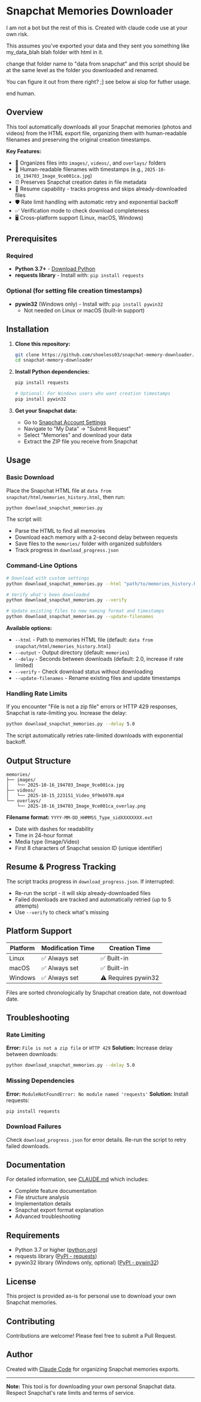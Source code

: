 # Snapchat Memories Downloader

I am not a bot but the rest of this is. Created with claude code use at your own risk.

This assumes you've exported your data and they sent you something like my_data_blah blah folder with html in it.

change that folder name to "data from snapchat" and this script should be at the same level as the folder you downloaded and renamed.

You can figure it out from there right? ;] see below ai slop for futher usage.

end human.

## Overview

This tool automatically downloads all your Snapchat memories (photos and videos) from the HTML export file, organizing them with human-readable filenames and preserving the original creation timestamps.

**Key Features:**
- 📁 Organizes files into `images/`, `videos/`, and `overlays/` folders
- 📅 Human-readable filenames with timestamps (e.g., `2025-10-16_194703_Image_9ce001ca.jpg`)
- ⏰ Preserves Snapchat creation dates in file metadata
- 🔄 Resume capability - tracks progress and skips already-downloaded files
- 🛡️ Rate limit handling with automatic retry and exponential backoff
- ✅ Verification mode to check download completeness
- 🖥️ Cross-platform support (Linux, macOS, Windows)

## Prerequisites

### Required
- **Python 3.7+** - [Download Python](https://www.python.org/downloads/)
- **requests library** - Install with: `pip install requests`

### Optional (for setting file creation timestamps)
- **pywin32** (Windows only) - Install with: `pip install pywin32`
  - Not needed on Linux or macOS (built-in support)

## Installation

1. **Clone this repository:**
   ```bash
   git clone https://github.com/shoeless03/snapchat-memory-downloader.git
   cd snapchat-memory-downloader
   ```

2. **Install Python dependencies:**
   ```bash
   pip install requests

   # Optional: For Windows users who want creation timestamps
   pip install pywin32
   ```

3. **Get your Snapchat data:**
   - Go to [Snapchat Account Settings](https://accounts.snapchat.com/)
   - Navigate to "My Data" → "Submit Request"
   - Select "Memories" and download your data
   - Extract the ZIP file you receive from Snapchat

## Usage

### Basic Download

Place the Snapchat HTML file at `data from snapchat/html/memories_history.html`, then run:

```bash
python download_snapchat_memories.py
```

The script will:
- Parse the HTML to find all memories
- Download each memory with a 2-second delay between requests
- Save files to the `memories/` folder with organized subfolders
- Track progress in `download_progress.json`

### Command-Line Options

```bash
# Download with custom settings
python download_snapchat_memories.py --html "path/to/memories_history.html" --output "my_memories" --delay 3.0

# Verify what's been downloaded
python download_snapchat_memories.py --verify

# Update existing files to new naming format and timestamps
python download_snapchat_memories.py --update-filenames
```

**Available options:**
- `--html` - Path to memories HTML file (default: `data from snapchat/html/memories_history.html`)
- `--output` - Output directory (default: `memories`)
- `--delay` - Seconds between downloads (default: 2.0, increase if rate limited)
- `--verify` - Check download status without downloading
- `--update-filenames` - Rename existing files and update timestamps

### Handling Rate Limits

If you encounter "File is not a zip file" errors or HTTP 429 responses, Snapchat is rate-limiting you. Increase the delay:

```bash
python download_snapchat_memories.py --delay 5.0
```

The script automatically retries rate-limited downloads with exponential backoff.

## Output Structure

```
memories/
├── images/
│   └── 2025-10-16_194703_Image_9ce001ca.jpg
├── videos/
│   └── 2025-10-15_223151_Video_9f9eb970.mp4
└── overlays/
    └── 2025-10-16_194703_Image_9ce001ca_overlay.png
```

**Filename format:** `YYYY-MM-DD_HHMMSS_Type_sidXXXXXXXX.ext`
- Date with dashes for readability
- Time in 24-hour format
- Media type (Image/Video)
- First 8 characters of Snapchat session ID (unique identifier)

## Resume & Progress Tracking

The script tracks progress in `download_progress.json`. If interrupted:
- Re-run the script - it will skip already-downloaded files
- Failed downloads are tracked and automatically retried (up to 5 attempts)
- Use `--verify` to check what's missing

## Platform Support

| Platform | Modification Time | Creation Time |
|----------|------------------|---------------|
| Linux    | ✅ Always set     | ✅ Built-in   |
| macOS    | ✅ Always set     | ✅ Built-in   |
| Windows  | ✅ Always set     | ⚠️ Requires pywin32 |

Files are sorted chronologically by Snapchat creation date, not download date.

## Troubleshooting

### Rate Limiting
**Error:** `File is not a zip file` or `HTTP 429`
**Solution:** Increase delay between downloads:
```bash
python download_snapchat_memories.py --delay 5.0
```

### Missing Dependencies
**Error:** `ModuleNotFoundError: No module named 'requests'`
**Solution:** Install requests:
```bash
pip install requests
```

### Download Failures
Check `download_progress.json` for error details. Re-run the script to retry failed downloads.

## Documentation

For detailed information, see [CLAUDE.md](CLAUDE.md) which includes:
- Complete feature documentation
- File structure analysis
- Implementation details
- Snapchat export format explanation
- Advanced troubleshooting

## Requirements

- Python 3.7 or higher ([python.org](https://www.python.org/))
- requests library ([PyPI - requests](https://pypi.org/project/requests/))
- pywin32 library (Windows only, optional) ([PyPI - pywin32](https://pypi.org/project/pywin32/))

## License

This project is provided as-is for personal use to download your own Snapchat memories.

## Contributing

Contributions are welcome! Please feel free to submit a Pull Request.

## Author

Created with [Claude Code](https://claude.com/claude-code) for organizing Snapchat memories exports.

---

**Note:** This tool is for downloading your own personal Snapchat data. Respect Snapchat's rate limits and terms of service.
